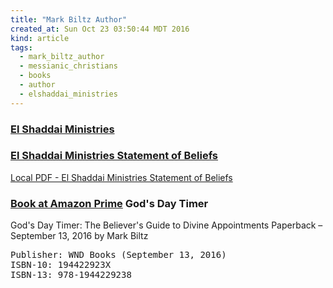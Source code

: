 ```yaml
---
title: "Mark Biltz Author"
created_at: Sun Oct 23 03:50:44 MDT 2016
kind: article
tags:
  - mark_biltz_author
  - messianic_christians
  - books
  - author
  - elshaddai_ministries
---
```


### <a href="http://elshaddaiministries.us/index.php" target="_blank">El Shaddai Ministries</a>

### <a href="http://elshaddaiministries.us/handouts/Statement_of_beliefs.pdf" target="_blank">El Shaddai Ministries Statement of Beliefs</a>

<a href="/assets/pdf/el-shaddai-ministries-statement-of-belief.pdf" target="_blank">Local PDF - El Shaddai Ministries Statement of Beliefs</a>

### <a href="https://www.amazon.com/Gods-Day-Timer-Believers-Appointments/dp/194422923X" target="_blank">Book at Amazon Prime</a> God's Day Timer

God's Day Timer: The Believer's Guide to Divine Appointments Paperback – September 13, 2016
by Mark Biltz

<pre>
Publisher: WND Books (September 13, 2016)
ISBN-10: 194422923X
ISBN-13: 978-1944229238
</pre>

<!--
html boilerplate
<a href="" target="_blank"></a>
<a name=""></a>
<img src="" width="400px">
<ul>
  <li></li>
</ul>
<pre>
</pre>
<pre><code>
</code></pre>
<math xmlns='http://www.w3.org/1998/Math/MathML' display='block'>
</math>
-->
